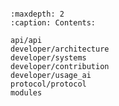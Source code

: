 ```{include} ./README.md
```

```{toctree}
:maxdepth: 2
:caption: Contents:

api/api
developer/architecture
developer/systems
developer/contribution
developer/usage_ai
protocol/protocol
modules
```
